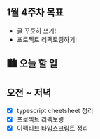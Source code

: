 ## 1월 4주차 목표

- 글 꾸준히 쓰기!
- 프로젝트 리펙토링하기!

## 🏙️ 오늘 할 일

## 오전 ~ 저녁

- [x] typescript cheetsheet 정리
- [x] 프로젝트 리펙토링
- [x] 이펙티브 타입스크립트 정리
